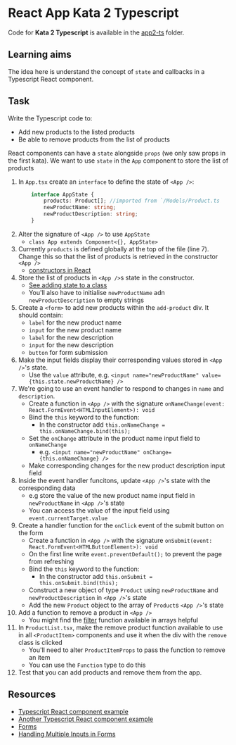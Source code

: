# React App Kata 2 Typescript

Code for **Kata 2 Typescript** is available in the [app2-ts](app2-ts) folder.

## Learning aims

The idea here is understand the concept of `state` and callbacks in a Typescript React component.

## Task

Write the Typescript code to:

* Add new products to the listed products
* Be able to remove products from the list of products

React components can have a `state` alongside `props` (we only saw props in the first kata). We want to use `state` in the `App` component to store the list of products

1. In `App.tsx` create an `interface` to define the state of `<App />`:
    ```typescript
        interface AppState {
            products: Product[]; //imported from `/Models/Product.ts
            newProductName: string;
            newProductDescription: string;
        }
    ```
1. Alter the signature of `<App />` to use `AppState`
    * `class App extends Component<{}, AppState>`
1. Currently `products` is defined globally at the top of the file (line 7). Change this so that the list of products is retrieved in the constructor `<App />`
    * [constructors in React](https://facebook.github.io/react/docs/react-component.html#constructor)
1. Store the list of products in `<App />`s state in the constructor.
    * [See adding state to a class](https://reactjs.org/docs/state-and-lifecycle.html#adding-local-state-to-a-class)
    * You'll also have to initialise `newProductName` adn `newProductDescription` to empty strings
1. Create a `<form>` to add new products within the `add-product` div. It should contain:
    * `label` for the new product name
    * `input` for the new product name
    * `label` for the new description
    * `input` for the new description
    * `button` for form submission
1. Make the input fields display their corresponding values stored in `<App />`'s state.
    * Use the `value` attribute, e.g. `<input name="newProductName" value={this.state.newProductName} />`
1. We're going to use an event handler to respond to changes in `name` and `description`.
    * Create a function in  `<App />` with the signature `onNameChange(event: React.FormEvent<HTMLInputElement>): void`
    * Bind the `this` keyword to the function:
        * In the constructor add `this.onNameChange = this.onNameChange.bind(this);`
    * Set the `onChange` attribute in the product name input field to `onNameChange`
        * e.g. `<input name="newProductName" onChange={this.onNameChange} />`
    * Make corresponding changes for the new product description input field
1. Inside the event handler funcitons, update `<App />`'s state with the corresponding data
    * e.g store the value of the new product name input field in `newProductName` in `<App />`'s state
    * You can access the value of the input field using `event.currentTarget.value`
1. Create a handler function for the `onClick` event of the submit button on the form
    * Create a function in `<App />` with the signature `onSubmit(event: React.FormEvent<HTMLButtonElement>): void`
    * On the first line write `event.preventDefault();` to prevent the page from refreshing
    * Bind the `this` keyword to the function:
        * In the constructor add `this.onSubmit = this.onSubmit.bind(this);`
    * Construct a new object of type `Product` using `newProductName` and `newProductDescription` in `<App />`'s state
    * Add the new `Product` object to the array of `Product`s `<App />`'s state
1. Add a function to remove a product in  `<App />`
    * You might find the [filter](https://developer.mozilla.org/en-US/docs/Web/JavaScript/Reference/Global_Objects/Array/filter) function available in arrays helpful
1. In `ProductList.tsx`, make the remove product function available to use in all `<ProductItem>` components and use it when the div with the `remove` class is clicked
    * You'll need to alter `ProductItemProps` to pass the function to remove an item
    * You can use the `Function` type to do this
1. Test that you can add products and remove them from the app.

## Resources

* [Typescript React component example](https://github.com/piotrwitek/react-redux-typescript-guide#stateful-components---class)
* [Another Typescript React component example](https://github.com/Microsoft/TypeScript-React-Starter#creating-a-component)
* [Forms](https://facebook.github.io/react/docs/forms.html)
* [Handling Multiple Inputs in Forms](https://facebook.github.io/react/docs/forms.html#handling-multiple-inputs)